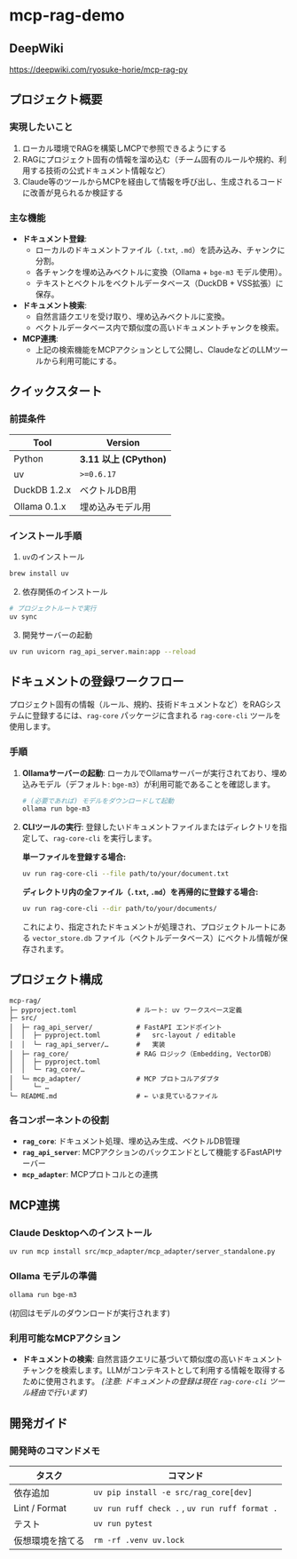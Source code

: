 # mcp-rag-demo

## DeepWiki

<https://deepwiki.com/ryosuke-horie/mcp-rag-py>

## プロジェクト概要

### 実現したいこと

1. ローカル環境でRAGを構築しMCPで参照できるようにする
2. RAGにプロジェクト固有の情報を溜め込む（チーム固有のルールや規約、利用する技術の公式ドキュメント情報など）
3. Claude等のツールからMCPを経由して情報を呼び出し、生成されるコードに改善が見られるか検証する

 ### 主な機能

 - **ドキュメント登録**:
     - ローカルのドキュメントファイル（`.txt`, `.md`）を読み込み、チャンクに分割。
     - 各チャンクを埋め込みベクトルに変換（Ollama + `bge-m3` モデル使用）。
     - テキストとベクトルをベクトルデータベース（DuckDB + VSS拡張）に保存。
 - **ドキュメント検索**:
     - 自然言語クエリを受け取り、埋め込みベクトルに変換。
     - ベクトルデータベース内で類似度の高いドキュメントチャンクを検索。
 - **MCP連携**:
     - 上記の検索機能をMCPアクションとして公開し、ClaudeなどのLLMツールから利用可能にする。

 ## クイックスタート

 ### 前提条件

| Tool | Version |
|------|---------|
| Python | **3.11 以上 (CPython)** |
| uv | `>=0.6.17` |
| DuckDB 1.2.x | ベクトルDB用 |
| Ollama 0.1.x | 埋め込みモデル用 |

### インストール手順

1. `uv`のインストール

```bash
brew install uv
```

2. 依存関係のインストール

```bash
# プロジェクトルートで実行
uv sync
```

3. 開発サーバーの起動

```bash
uv run uvicorn rag_api_server.main:app --reload
 ```

 ## ドキュメントの登録ワークフロー

 プロジェクト固有の情報（ルール、規約、技術ドキュメントなど）をRAGシステムに登録するには、`rag-core` パッケージに含まれる `rag-core-cli` ツールを使用します。

 ### 手順

 1.  **Ollamaサーバーの起動**:
     ローカルでOllamaサーバーが実行されており、埋め込みモデル（デフォルト: `bge-m3`）が利用可能であることを確認します。
     ```bash
     # (必要であれば) モデルをダウンロードして起動
     ollama run bge-m3
     ```

 2.  **CLIツールの実行**:
     登録したいドキュメントファイルまたはディレクトリを指定して、`rag-core-cli` を実行します。

     **単一ファイルを登録する場合:**
     ```bash
     uv run rag-core-cli --file path/to/your/document.txt
     ```

     **ディレクトリ内の全ファイル（`.txt`, `.md`）を再帰的に登録する場合:**
     ```bash
     uv run rag-core-cli --dir path/to/your/documents/
     ```

     これにより、指定されたドキュメントが処理され、プロジェクトルートにある `vector_store.db` ファイル（ベクトルデータベース）にベクトル情報が保存されます。

 ## プロジェクト構成

```text
mcp-rag/
├─ pyproject.toml               # ルート: uv ワークスペース定義
├─ src/
│  ├─ rag_api_server/           # FastAPI エンドポイント
│  │  ├─ pyproject.toml         #   src-layout / editable
│  │  └─ rag_api_server/…       #   実装
│  ├─ rag_core/                 # RAG ロジック（Embedding, VectorDB）
│  │  ├─ pyproject.toml
│  │  └─ rag_core/…
│  └─ mcp_adapter/              # MCP プロトコルアダプタ
│     └─ …
└─ README.md                    # ← いま見ているファイル
```

### 各コンポーネントの役割

- **`rag_core`**: ドキュメント処理、埋め込み生成、ベクトルDB管理
- **`rag_api_server`**: MCPアクションのバックエンドとして機能するFastAPIサーバー
- **`mcp_adapter`**: MCPプロトコルとの連携

## MCP連携

### Claude Desktopへのインストール

```bash
uv run mcp install src/mcp_adapter/mcp_adapter/server_standalone.py
```

### Ollama モデルの準備

```bash
ollama run bge-m3
```

(初回はモデルのダウンロードが実行されます)

 ### 利用可能なMCPアクション

 - **ドキュメントの検索**: 自然言語クエリに基づいて類似度の高いドキュメントチャンクを検索します。LLMがコンテキストとして利用する情報を取得するために使用されます。
   *(注意: ドキュメントの登録は現在 `rag-core-cli` ツール経由で行います)*

## 開発ガイド

### 開発時のコマンドメモ

| タスク | コマンド |
|--------|---------|
| 依存追加 | `uv pip install -e src/rag_core[dev]` |
| Lint / Format | `uv run ruff check .` , `uv run ruff format .` |
| テスト | `uv run pytest` |
| 仮想環境を捨てる | `rm -rf .venv uv.lock` |
